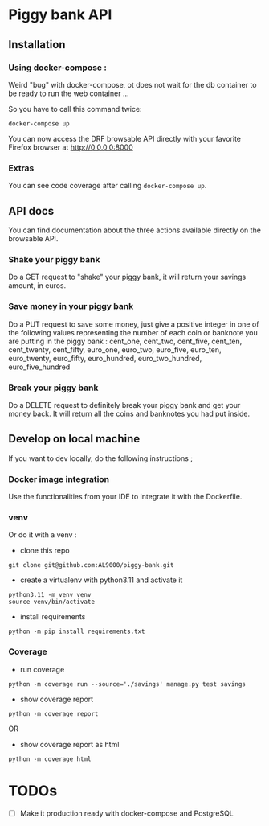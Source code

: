 # Piggy bank API

## Installation

### Using docker-compose :

Weird "bug" with docker-compose, ot does not wait for the db container to be ready to run the web container ...

So you have to call this command twice:
```shell
docker-compose up
```

You can now access the DRF browsable API directly with your favorite Firefox browser at http://0.0.0.0:8000

### Extras

You can see code coverage after calling `docker-compose up`.

## API docs

You can find documentation about the three actions available directly on the browsable API.

### Shake your piggy bank
Do a GET request to "shake" your piggy bank, it will return your savings amount,
in euros.

### Save money in your piggy bank
Do a PUT request to save some money, just give a positive integer in one of the
following values representing the number of each coin or banknote you are putting
in the piggy bank : cent_one, cent_two, cent_five, cent_ten, cent_twenty,
cent_fifty, euro_one, euro_two, euro_five, euro_ten, euro_twenty, euro_fifty,
euro_hundred, euro_two_hundred, euro_five_hundred

### Break your piggy bank
Do a DELETE request to definitely break your piggy bank and get your money back.
It will return all the coins and banknotes you had put inside.


## Develop on local machine
If you want to dev locally, do the following instructions ;

### Docker image integration
Use the functionalities from your IDE to integrate it with the Dockerfile.

### venv
Or do it with a venv :
- clone this repo
```shell
git clone git@github.com:AL9000/piggy-bank.git
```
- create a virtualenv with python3.11 and activate it
```shell
python3.11 -m venv venv
source venv/bin/activate
```
- install requirements
```shell
python -m pip install requirements.txt
```

### Coverage
- run coverage
```shell
python -m coverage run --source='./savings' manage.py test savings
```
- show coverage report
```shell
python -m coverage report
```
OR
- show coverage report as html
```shell
python -m coverage html
```

# TODOs
- [ ] Make it production ready with docker-compose and PostgreSQL

